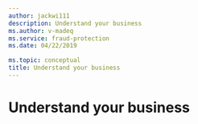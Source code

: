 ```yaml
---
author: jackwi111
description: Understand your business
ms.author: v-madeq
ms.service: fraud-protection
ms.date: 04/22/2019

ms.topic: conceptual
title: Understand your business
---
```



# Understand your business
